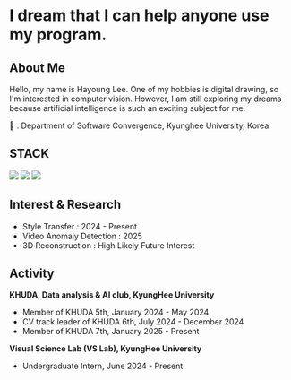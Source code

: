 # I dream that I can help anyone use my program.

## About Me

Hello, my name is Hayoung Lee. 
One of my hobbies is digital drawing, so I'm interested in computer vision. 
However, I am still exploring my dreams because artificial intelligence is such an exciting subject for me.

🏫 : Department of Software Convergence, Kyunghee University, Korea


## STACK

<img src="https://img.shields.io/badge/C++-00599C?style=for-the-badge&logo=C%2B%2B&logoColor=white"/> <img src="https://img.shields.io/badge/Python-3776AB?style=for-the-badge&logo=Python&logoColor=white"> <img src="https://img.shields.io/badge/PyTorch-EE4C2C?style=for-the-badge&logo=PyTorch&logoColor=white"> 

## Interest & Research

- Style Transfer : 2024 - Present
- Video Anomaly Detection : 2025
- 3D Reconstruction : High Likely Future Interest 


## Activity

**KHUDA, Data analysis & AI club, KyungHee University**
- Member of KHUDA 5th, January 2024 - May 2024
- CV track leader of KHUDA 6th, July 2024 - December 2024
- Member of KHUDA 7th, January 2025 - Present


**Visual Science Lab (VS Lab), KyungHee University**
- Undergraduate Intern, June 2024 - Present

